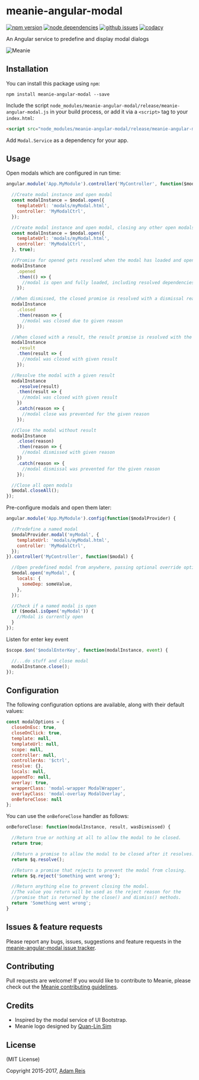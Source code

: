 # meanie-angular-modal

[![npm version](https://img.shields.io/npm/v/meanie-angular-modal.svg)](https://www.npmjs.com/package/meanie-angular-modal)
[![node dependencies](https://david-dm.org/meanie/angular-modal.svg)](https://david-dm.org/meanie/angular-modal)
[![github issues](https://img.shields.io/github/issues/meanie/angular-modal.svg)](https://github.com/meanie/angular-modal/issues)
[![codacy](https://img.shields.io/codacy/51a759324f3f4fd69de66047696bc18b.svg)](https://www.codacy.com/app/meanie/angular-modal)


An Angular service to predefine and display modal dialogs

![Meanie](https://raw.githubusercontent.com/meanie/meanie/master/meanie-logo-full.png)

## Installation

You can install this package using `npm`:

```shell
npm install meanie-angular-modal --save
```

Include the script `node_modules/meanie-angular-modal/release/meanie-angular-modal.js` in your build process, or add it via a `<script>` tag to your `index.html`:

```html
<script src="node_modules/meanie-angular-modal/release/meanie-angular-modal.js"></script>
```

Add `Modal.Service` as a dependency for your app.

## Usage

Open modals which are configured in run time:

```js
angular.module('App.MyModule').controller('MyController', function($modal) {

  //Create modal instance and open modal
  const modalInstance = $modal.open({
    templateUrl: 'modals/myModal.html',
    controller: 'MyModalCtrl',
  });

  //Create modal instance and open modal, closing any other open modals
  const modalInstance = $modal.open({
    templateUrl: 'modals/myModal.html',
    controller: 'MyModalCtrl',
  }, true);

  //Promise for opened gets resolved when the modal has loaded and opened successfully
  modalInstance
    .opened
    .then(() => {
      //modal is open and fully loaded, including resolved dependencies
    });

  //When dismissed, the closed promise is resolved with a dismissal reason
  modalInstance
    .closed
    .then(reason => {
      //modal was closed due to given reason
    });

  //When closed with a result, the result promise is resolved with the result
  modalInstance
    .result
    .then(result => {
      //modal was closed with given result
    });

  //Resolve the modal with a given result
  modalInstance
    .resolve(result)
    .then(result => {
      //modal was closed with given result
    })
    .catch(reason => {
      //modal close was prevented for the given reason
    });

  //Close the modal without result
  modalInstance
    .close(reason)
    .then(reason => {
      //modal dismissed with given reason
    })
    .catch(reason => {
      //modal dismissal was prevented for the given reason
    });

  //Close all open modals
  $modal.closeAll();
});
```

Pre-configure modals and open them later:

```js
angular.module('App.MyModule').config(function($modalProvider) {

  //Predefine a named modal
  $modalProvider.modal('myModal', {
    templateUrl: 'modals/myModal.html',
    controller: 'MyModalCtrl',
  });
}).controller('MyController', function($modal) {

  //Open predefined modal from anywhere, passing optional override options
  $modal.open('myModal', {
    locals: {
      someDep: someValue,
    },
  });

  //Check if a named modal is open
  if ($modal.isOpen('myModal')) {
    //Modal is currently open
  }
});
```

Listen for enter key event

```js
$scope.$on('$modalEnterKey', function(modalInstance, event) {

  //...do stuff and close modal
  modalInstance.close();
});
```

## Configuration

The following configuration options are available, along with their default values:

```js
const modalOptions = {
  closeOnEsc: true,
  closeOnClick: true,
  template: null,
  templateUrl: null,
  scope: null,
  controller: null,
  controllerAs: '$ctrl',
  resolve: {},
  locals: null,
  appendTo: null,
  overlay: true,
  wrapperClass: 'modal-wrapper ModalWrapper',
  overlayClass: 'modal-overlay ModalOverlay',
  onBeforeClose: null
};
```

You can use the `onBeforeClose` handler as follows:

```js
onBeforeClose: function(modalInstance, result, wasDismissed) {

  //Return true or nothing at all to allow the modal to be closed.
  return true;

  //Return a promise to allow the modal to be closed after it resolves.
  return $q.resolve();

  //Return a promise that rejects to prevent the modal from closing.
  return $q.reject('Something went wrong');

  //Return anything else to prevent closing the modal.
  //The value you return will be used as the reject reason for the
  //promise that is returned by the close() and dismiss() methods.
  return 'Something went wrong';
}
```

## Issues & feature requests

Please report any bugs, issues, suggestions and feature requests in the [meanie-angular-modal issue tracker](https://github.com/meanie/angular-modal/issues).

## Contributing

Pull requests are welcome! If you would like to contribute to Meanie, please check out the [Meanie contributing guidelines](https://github.com/meanie/meanie/blob/master/CONTRIBUTING.md).

## Credits

* Inspired by the modal service of UI Bootstrap.
* Meanie logo designed by [Quan-Lin Sim](mailto:quan.lin.sim+meanie@gmail.com)

## License

(MIT License)

Copyright 2015-2017, [Adam Reis](http://adam.reis.nz)
